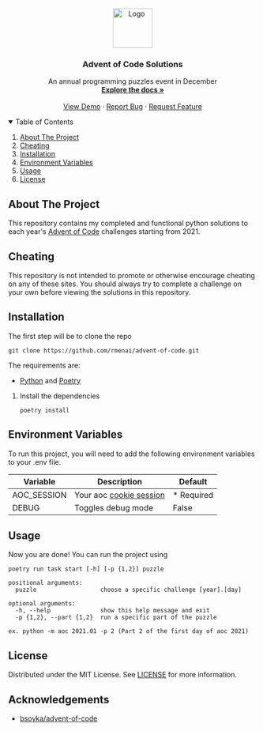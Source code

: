 <br />
<p align="center">
  <a href="https://github.com/rmenai/advent-of-code">
    <img src="https://user-images.githubusercontent.com/16360374/49324718-7954f100-f4e8-11e8-8ef6-1b701afc504f.png" alt="Logo" width="80">
  </a>

<h3 align="center">Advent of Code Solutions</h3>

  <p align="center">
    An annual programming puzzles event in December
    <br />
    <a href="https://github.com/rmenai/advent-of-code"><strong>Explore the docs »</strong></a>
    <br />
    <br />
    <a href="https://github.com/rmenai/advent-of-code">View Demo</a>
    ·
    <a href="https://github.com/rmenai/advent-of-code/issues/new?assignees=&labels=&template=bug_report.md&title=">Report Bug</a>
    ·
    <a href="https://github.com/rmenai/advent-of-code/issues/new?assignees=&labels=&template=feature_request.md&title=">Request Feature</a>
  </p>

<!-- TABLE OF CONTENTS -->
<details open="open">
  <summary>Table of Contents</summary>
  <ol>
    <li>
      <a href="#about-the-project">About The Project</a>
    </li>
   <li>
      <a href="#cheating">Cheating</a>
    </li>
    <li>
      <a href="#installation">Installation</a>
    </li>
    <li>
      <a href="#environment-variables">Environment Variables</a>
    </li>
    <li><a href="#usage">Usage</a></li>
    <li><a href="#license">License</a></li>
  </ol>
</details>



<!-- ABOUT THE PROJECT -->

## About The Project

This repository contains my completed and functional python solutions to each
year's [Advent of Code](https://adventofcode.com/) challenges starting from 2021.

<!-- CHEATING -->

## Cheating

This repository is not intended to promote or otherwise encourage cheating on any of these sites. You should always try
to complete a challenge on your own before viewing the solutions in this repository.

<!-- INSTALLATION -->

## Installation

The first step will be to clone the repo

```shell
git clone https://github.com/rmenai/advent-of-code.git
```

The requirements are:

* [Python](https://www.python.org/downloads/) and [Poetry](https://python-poetry.org/docs/)

1. Install the dependencies
   ```shell
   poetry install
   ```

## Environment Variables

To run this project, you will need to add the following environment variables to your .env file.

| Variable    | Description                                                                        | Default    |
|-------------|------------------------------------------------------------------------------------|------------|
| AOC_SESSION | Your aoc [cookie session](https://github.com/wimglenn/advent-of-code-wim/issues/1) | * Required |
| DEBUG       | Toggles debug mode                                                                 | False      |

<!-- USAGE EXAMPLES -->

## Usage

Now you are done! You can run the project using

```shell
poetry run task start [-h] [-p {1,2}] puzzle

positional arguments:
  puzzle                  choose a specific challenge [year].[day]

optional arguments:
  -h, --help              show this help message and exit
  -p {1,2}, --part {1,2}  run a specific part of the puzzle

ex. python -m aoc 2021.01 -p 2 (Part 2 of the first day of aoc 2021)

```

<!-- LICENSE -->

## License

Distributed under the MIT License. See [LICENSE](https://github.com/rmenai/advent-of-code/blob/main/LICENSE) for more
information.

<!-- ACKNOWLEDGMENTS -->

## Acknowledgements

- [bsoyka/advent-of-code](https://github.com/bsoyka/advent-of-code)
